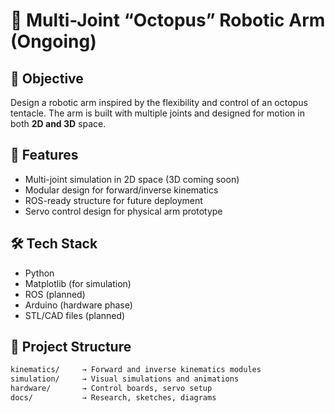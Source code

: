 # 🐙 Multi-Joint “Octopus” Robotic Arm (Ongoing)

## 🎯 Objective
Design a robotic arm inspired by the flexibility and control of an octopus tentacle. The arm is built with multiple joints and designed for motion in both **2D and 3D** space.

## 🚀 Features
- Multi-joint simulation in 2D space (3D coming soon)
- Modular design for forward/inverse kinematics
- ROS-ready structure for future deployment
- Servo control design for physical arm prototype

## 🛠️ Tech Stack
- Python
- Matplotlib (for simulation)
- ROS (planned)
- Arduino (hardware phase)
- STL/CAD files (planned)

## 📁 Project Structure
```bash
kinematics/     → Forward and inverse kinematics modules  
simulation/     → Visual simulations and animations  
hardware/       → Control boards, servo setup  
docs/           → Research, sketches, diagrams  

